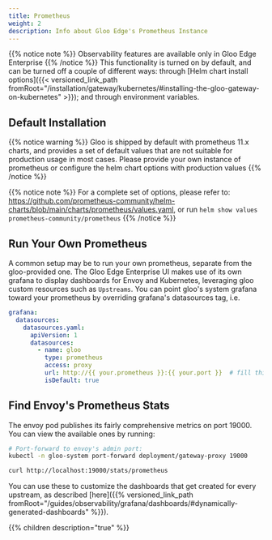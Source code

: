 ```yaml
---
title: Prometheus
weight: 2
description: Info about Gloo Edge's Prometheus Instance
---
```

{{% notice note %}}
Observability features are available only in Gloo Edge Enterprise
{{% /notice %}}
This functionality is turned on by default, and can be turned off a couple of different ways: through [Helm chart install
options]({{< versioned_link_path fromRoot="/installation/gateway/kubernetes/#installing-the-gloo-gateway-on-kubernetes" >}}); and through environment variables.

## Default Installation
{{% notice warning %}}
Gloo is shipped by default with prometheus 11.x charts, and provides a set of default values that are not suitable for production usage in most cases. Please provide your own instance of prometheus or configure the helm chart options with production values
{{% /notice %}}

{{% notice note %}}
For a complete set of options, please refer to: https://github.com/prometheus-community/helm-charts/blob/main/charts/prometheus/values.yaml, or run `helm show values prometheus-community/prometheus`
{{% /notice %}}

## Run Your Own Prometheus
A common setup may be to run your own prometheus, separate from the gloo-provided one. The Gloo Edge Enterprise UI makes use of its own grafana to display dashboards for Envoy and Kubernetes, leveraging gloo custom resources such as `Upstreams`. You can point gloo's system grafana toward your prometheus by overriding grafana's datasources tag, i.e.

```yaml
grafana:
  datasources:
    datasources.yaml:
      apiVersion: 1
      datasources:
        - name: gloo
          type: prometheus
          access: proxy
          url: http://{{ your.prometheus }}:{{ your.port }}  # fill this in!
          isDefault: true
```

## Find Envoy's Prometheus Stats
The envoy pod publishes its fairly comprehensive metrics on port 19000. You can view the available ones by running:
```bash
# Port-forward to envoy's admin port:
kubectl -n gloo-system port-forward deployment/gateway-proxy 19000

curl http://localhost:19000/stats/prometheus
```

You can use these to customize the dashboards that get created for every upstream, as described [here]({{% versioned_link_path fromRoot="/guides/observability/grafana/dashboards/#dynamically-generated-dashboards" %}}).

{{% children description="true" %}}
